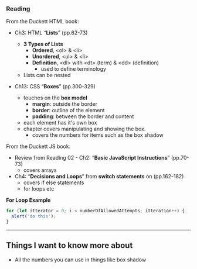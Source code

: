 ### Reading

From the Duckett HTML book:

- Ch3: HTML “**Lists**” (pp.62-73)
  - **3 Types of Lists**
    - **Ordered**, &lt;ol&gt; & &lt;li&gt;
    - **Unordered**, &lt;ul&gt; & &lt;li&gt;
    - **Definition**, &lt;dl&gt; with &lt;dt&gt; (term) & &lt;dd&gt; (definition)
      - used to define terminology
  - Lists can be nested

- Ch13: CSS “**Boxes**” (pp.300-329)
  - touches on the **box model**
    - **margin**: outside the border
    - **border**: outline of the element
    - **padding**: between the border and content
  - each element has it's own box
  - chapter covers manipulating and showing the box.
    - covers the numbers for items such as the box shadow

From the Duckett JS book:

- Review from Reading 02 - Ch2: “**Basic JavaScript Instructions**” (pp.70-73)
  - covers arrays
- Ch4: “**Decisions and Loops**” from **switch statements** on (pp.162-182)
  - covers if else statements
  - for loops etc

**For Loop Example**

```js
for (let itterator = 0; i < numberOfAllowedAttempts; itteration++) {
  alert('do this');
}
```

-----------

## Things I want to know more about

- All the numbers you can use in things like box shadow
